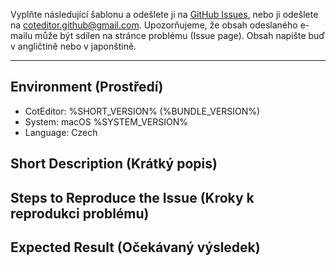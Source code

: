 
Vyplňte následující šablonu a odešlete ji na [GitHub Issues](https://github.com/coteditor/CotEditor/issues), nebo ji odešlete na <coteditor.github@gmail.com>. Upozorňujeme, že obsah odeslaného e-mailu může být sdílen na stránce problému (Issue page). Obsah napište buď v angličtině nebo v japonštině.

-----------------------------------------------

## Environment (Prostředí)

- CotEditor: %SHORT_VERSION% (%BUNDLE_VERSION%)
- System: macOS %SYSTEM_VERSION%
- Language: Czech


## Short Description (Krátký popis)

<!-- Svůj komentář napište zde -->


## Steps to Reproduce the Issue (Kroky k reprodukci problému)

<!-- Svůj komentář napište zde -->


## Expected Result (Očekávaný výsledek)

<!-- Svůj komentář napište zde -->
